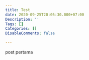```yaml
---
title: Test
date: 2020-09-25T20:05:30.000+07:00
Description: ''
Tags: []
Categories: []
DisableComments: false

---
```

post pertama